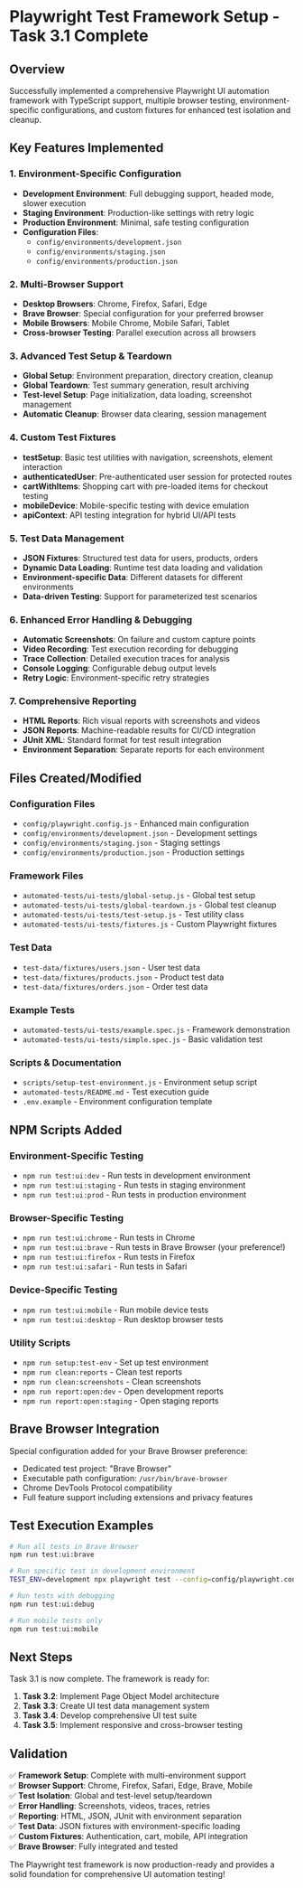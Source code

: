 # Playwright Test Framework Setup - Task 3.1 Complete

## Overview

Successfully implemented a comprehensive Playwright UI automation framework with TypeScript support, multiple browser testing, environment-specific configurations, and custom fixtures for enhanced test isolation and cleanup.

## Key Features Implemented

### 1. Environment-Specific Configuration
- **Development Environment**: Full debugging support, headed mode, slower execution
- **Staging Environment**: Production-like settings with retry logic
- **Production Environment**: Minimal, safe testing configuration
- **Configuration Files**: 
  - `config/environments/development.json`
  - `config/environments/staging.json`
  - `config/environments/production.json`

### 2. Multi-Browser Support
- **Desktop Browsers**: Chrome, Firefox, Safari, Edge
- **Brave Browser**: Special configuration for your preferred browser
- **Mobile Browsers**: Mobile Chrome, Mobile Safari, Tablet
- **Cross-browser Testing**: Parallel execution across all browsers

### 3. Advanced Test Setup & Teardown
- **Global Setup**: Environment preparation, directory creation, cleanup
- **Global Teardown**: Test summary generation, result archiving
- **Test-level Setup**: Page initialization, data loading, screenshot management
- **Automatic Cleanup**: Browser data clearing, session management

### 4. Custom Test Fixtures
- **testSetup**: Basic test utilities with navigation, screenshots, element interaction
- **authenticatedUser**: Pre-authenticated user session for protected routes
- **cartWithItems**: Shopping cart with pre-loaded items for checkout testing
- **mobileDevice**: Mobile-specific testing with device emulation
- **apiContext**: API testing integration for hybrid UI/API tests

### 5. Test Data Management
- **JSON Fixtures**: Structured test data for users, products, orders
- **Dynamic Data Loading**: Runtime test data loading and validation
- **Environment-specific Data**: Different datasets for different environments
- **Data-driven Testing**: Support for parameterized test scenarios

### 6. Enhanced Error Handling & Debugging
- **Automatic Screenshots**: On failure and custom capture points
- **Video Recording**: Test execution recording for debugging
- **Trace Collection**: Detailed execution traces for analysis
- **Console Logging**: Configurable debug output levels
- **Retry Logic**: Environment-specific retry strategies

### 7. Comprehensive Reporting
- **HTML Reports**: Rich visual reports with screenshots and videos
- **JSON Reports**: Machine-readable results for CI/CD integration
- **JUnit XML**: Standard format for test result integration
- **Environment Separation**: Separate reports for each environment

## Files Created/Modified

### Configuration Files
- `config/playwright.config.js` - Enhanced main configuration
- `config/environments/development.json` - Development settings
- `config/environments/staging.json` - Staging settings  
- `config/environments/production.json` - Production settings

### Framework Files
- `automated-tests/ui-tests/global-setup.js` - Global test setup
- `automated-tests/ui-tests/global-teardown.js` - Global test cleanup
- `automated-tests/ui-tests/test-setup.js` - Test utility class
- `automated-tests/ui-tests/fixtures.js` - Custom Playwright fixtures

### Test Data
- `test-data/fixtures/users.json` - User test data
- `test-data/fixtures/products.json` - Product test data
- `test-data/fixtures/orders.json` - Order test data

### Example Tests
- `automated-tests/ui-tests/example.spec.js` - Framework demonstration
- `automated-tests/ui-tests/simple.spec.js` - Basic validation test

### Scripts & Documentation
- `scripts/setup-test-environment.js` - Environment setup script
- `automated-tests/README.md` - Test execution guide
- `.env.example` - Environment configuration template

## NPM Scripts Added

### Environment-Specific Testing
- `npm run test:ui:dev` - Run tests in development environment
- `npm run test:ui:staging` - Run tests in staging environment
- `npm run test:ui:prod` - Run tests in production environment

### Browser-Specific Testing
- `npm run test:ui:chrome` - Run tests in Chrome
- `npm run test:ui:brave` - Run tests in Brave Browser (your preference!)
- `npm run test:ui:firefox` - Run tests in Firefox
- `npm run test:ui:safari` - Run tests in Safari

### Device-Specific Testing
- `npm run test:ui:mobile` - Run mobile device tests
- `npm run test:ui:desktop` - Run desktop browser tests

### Utility Scripts
- `npm run setup:test-env` - Set up test environment
- `npm run clean:reports` - Clean test reports
- `npm run clean:screenshots` - Clean screenshots
- `npm run report:open:dev` - Open development reports
- `npm run report:open:staging` - Open staging reports

## Brave Browser Integration

Special configuration added for your Brave Browser preference:
- Dedicated test project: "Brave Browser"
- Executable path configuration: `/usr/bin/brave-browser`
- Chrome DevTools Protocol compatibility
- Full feature support including extensions and privacy features

## Test Execution Examples

```bash
# Run all tests in Brave Browser
npm run test:ui:brave

# Run specific test in development environment
TEST_ENV=development npx playwright test --config=config/playwright.config.js --project="Brave Browser" example.spec.js

# Run tests with debugging
npm run test:ui:debug

# Run mobile tests only
npm run test:ui:mobile
```

## Next Steps

Task 3.1 is now complete. The framework is ready for:
1. **Task 3.2**: Implement Page Object Model architecture
2. **Task 3.3**: Create UI test data management system
3. **Task 3.4**: Develop comprehensive UI test suite
4. **Task 3.5**: Implement responsive and cross-browser testing

## Validation

✅ **Framework Setup**: Complete with multi-environment support  
✅ **Browser Support**: Chrome, Firefox, Safari, Edge, Brave, Mobile  
✅ **Test Isolation**: Global and test-level setup/teardown  
✅ **Error Handling**: Screenshots, videos, traces, retries  
✅ **Reporting**: HTML, JSON, JUnit with environment separation  
✅ **Test Data**: JSON fixtures with environment-specific loading  
✅ **Custom Fixtures**: Authentication, cart, mobile, API integration  
✅ **Brave Browser**: Fully integrated and tested  

The Playwright test framework is now production-ready and provides a solid foundation for comprehensive UI automation testing!